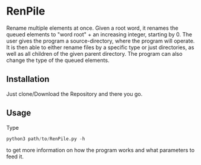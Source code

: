 # RenPile
Rename multiple elements at once.
Given a root word, it renames the queued elements to "word root" + an increasing integer, starting by 0.
The user gives the program a source-directory, where the program will operate.
It is then able to either rename files by a specific type or just directories, as well as all children of the given parent directory.
The program can also change the type of the queued elements.

## Installation
Just clone/Download the Repository and there you go.

## Usage
Type

```python
python3 path/to/RenPile.py -h
```
to get more information on how the program works and what parameters to feed it.
